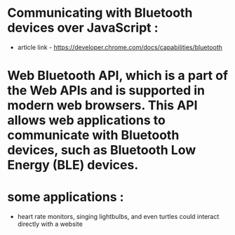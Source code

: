 # Communicating with Bluetooth devices over JavaScript :

- article link - https://developer.chrome.com/docs/capabilities/bluetooth

# Web Bluetooth API, which is a part of the Web APIs and is supported in modern web browsers. This API allows web applications to communicate with Bluetooth devices, such as Bluetooth Low Energy (BLE) devices.

# some applications :

- heart rate monitors, singing lightbulbs, and even turtles could interact directly with a website
